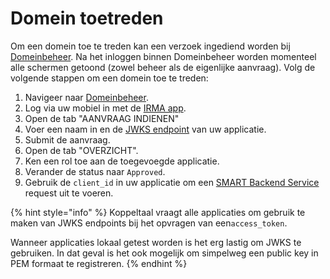 # Domein toetreden

Om een domein toe te treden kan een verzoek ingediend worden bij [Domeinbeheer](https://smart-backend-services.koppeltaal.headease.nl/register). Na het inloggen binnen Domeinbeheer worden momenteel alle schermen getoond \(zowel beheer als de eigenlijke  aanvraag\). Volg de volgende stappen om een domein toe te treden:

1. Navigeer naar [Domeinbeheer](https://smart-backend-services.koppeltaal.headease.nl/register).
2. Log via uw mobiel in met de [IRMA app](https://irma.app/).
3. Open de tab "AANVRAAG INDIENEN"
4. Voer een naam in en de [JWKS endpoint](../technische-howto/connectie-maken-met-koppeltaal/requirements/jwks-opzetten.md) van uw applicatie.
5. Submit de aanvraag.
6. Open de tab "OVERZICHT".
7. Ken een rol toe aan de toegevoegde applicatie.
8. Verander de status naar `Approved`.
9. Gebruik de `client_id` in uw applicatie om een [SMART Backend Service](../technische-howto/connectie-maken-met-koppeltaal/toegang-tot-koppeltaal/smart-backend-service.md) request uit te voeren.

{% hint style="info" %}
Koppeltaal vraagt alle applicaties om gebruik te maken van JWKS endpoints bij het opvragen van een`access_token`.   
  
Wanneer applicaties lokaal getest worden is het erg lastig om JWKS te gebruiken. In dat geval is het ook mogelijk om simpelweg een public key in PEM formaat te registreren.
{% endhint %}

